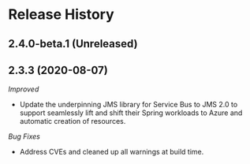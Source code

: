 # Release History

## 2.4.0-beta.1 (Unreleased)


## 2.3.3 (2020-08-07)

_Improved_ 
- Update the underpinning JMS library for Service Bus to JMS 2.0 to support seamlessly lift and shift their Spring workloads to Azure and automatic creation of resources.
 
_Bug Fixes_ 
- Address CVEs and cleaned up all warnings at build time. 

